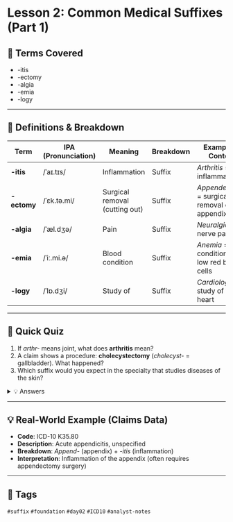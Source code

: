 # Lesson 2: Common Medical Suffixes (Part 1)

## 📘 Terms Covered
- -itis  
- -ectomy  
- -algia  
- -emia  
- -logy  

---

## 🧾 Definitions & Breakdown
| Term | IPA (Pronunciation) | Meaning | Breakdown | Example in Context |
|------|----------------------|---------|-----------|--------------------|
| **-itis** | /ˈaɪ.tɪs/ | Inflammation | Suffix | *Arthritis* = joint inflammation |
| **-ectomy** | /ˈɛk.tə.mi/ | Surgical removal (cutting out) | Suffix | *Appendectomy* = surgical removal of appendix |
| **-algia** | /ˈæl.dʒə/ | Pain | Suffix | *Neuralgia* = nerve pain |
| **-emia** | /ˈiː.mi.ə/ | Blood condition | Suffix | *Anemia* = condition of low red blood cells |
| **-logy** | /ˈlɒ.dʒi/ | Study of | Suffix | *Cardiology* = study of the heart |

---

## 📝 Quick Quiz
1. If *arthr-* means joint, what does **arthritis** mean?  
2. A claim shows a procedure: **cholecystectomy** (*cholecyst-* = gallbladder). What happened?  
3. Which suffix would you expect in the specialty that studies diseases of the skin?  

<details>
<summary>💡 Answers</summary>

1. Inflammation of a joint  
2. Surgical removal of the gallbladder  
3. **-logy** → *Dermatology*  

</details>

---

## 💡 Real-World Example (Claims Data)
- **Code**: ICD-10 K35.80  
- **Description**: Acute appendicitis, unspecified  
- **Breakdown**: *Append-* (appendix) + *-itis* (inflammation)  
- **Interpretation**: Inflammation of the appendix (often requires appendectomy surgery)  

---

## 🔖 Tags
`#suffix` `#foundation` `#day02` `#ICD10` `#analyst-notes`
